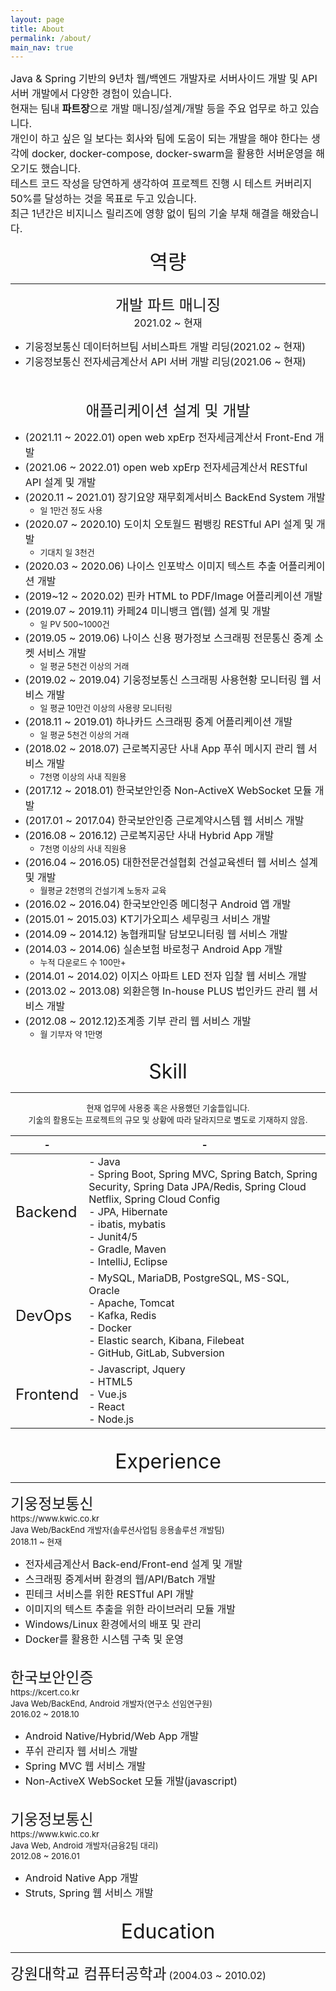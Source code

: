 ```yaml
---
layout: page
title: About
permalink: /about/
main_nav: true
---
```

<div style="text-align: left"><font size="3">Java & Spring 기반의 9년차 웹/백엔드 개발자로 서버사이드 개발 및 API 서버 개발에서 다양한 경험이 있습니다.</font></div>   
<div style="text-align: left"><font size="3">현재는 팀내 <b>파트장</b>으로 개발 매니징/설계/개발 등을 주요 업무로 하고 있습니다.</font></div>      
<div style="text-align: left"><font size="3">개인이 하고 싶은 일 보다는 회사와 팀에 도움이 되는 개발을 해야 한다는 생각에 docker, docker-compose, docker-swarm을 활용한 서버운영을 해오기도 했습니다.</font></div>   
<div style="text-align: left"><font size="3">테스트 코드 작성을 당연하게 생각하여 프로젝트 진행 시 테스트 커버리지 50%를 달성하는 것을 목표로 두고 있습니다.</font></div>      
<div style="text-align: left"><font size="3">최근 1년간은 비지니스 릴리즈에 영향 없이 팀의 기술 부채 해결을 해왔습니다.</font></div>

<br/>

<center><font size="6">역량</font></center>
<hr/>

<center><font size="5">개발 파트 매니징</font></center>
<center><font size="3">2021.02 ~ 현재</font></center>

+ <font size="3">기웅정보통신 데이터허브팀 서비스파트 개발 리딩(2021.02 ~ 현재)</font>
+ <font size="3">기웅정보통신 전자세금계산서 API 서버 개발 리딩(2021.06 ~ 현재)</font>

<br/>
<br/>

<center><font size="5">애플리케이션 설계 및 개발</font></center>

+ <font size="3">(2021.11 ~ 2022.01) open web xpErp 전자세금계산서 Front-End 개발</font>
+ <font size="3">(2021.06 ~ 2022.01) open web xpErp 전자세금계산서 RESTful API 설계 및 개발</font>
+ <font size="3">(2020.11 ~ 2021.01) 장기요양 재무회계서비스 BackEnd System 개발</font>
  + <font size="2">일 1만건 정도 사용</font>
+ <font size="3">(2020.07 ~ 2020.10) 도이치 오토월드 펌뱅킹 RESTful API 설계 및 개발</font>
  + <font size="2">기대치 일 3천건</font>
+ <font size="3">(2020.03 ~ 2020.06) 나이스 인포박스 이미지 텍스트 추출 어플리케이션 개발</font>
+ <font size="3">(2019~12 ~ 2020.02) 핀카 HTML to PDF/Image 어플리케이션 개발</font>
+ <font size="3">(2019.07 ~ 2019.11) 카페24 미니뱅크 앱(웹) 설계 및 개발</font>
  + <font size="2">일 PV 500~1000건</font>
+ <font size="3">(2019.05 ~ 2019.06) 나이스 신용 평가정보 스크래핑 전문통신 중계 소켓 서비스 개발</font>
  + <font size="2">일 평균 5천건 이상의 거래</font>
+ <font size="3">(2019.02 ~ 2019.04) 기웅정보통신 스크래핑 사용현황 모니터링 웹 서비스 개발</font>
  + <font size="2">일 평균 10만건 이상의 사용량 모니터링</font>
+ <font size="3">(2018.11 ~ 2019.01) 하나카드 스크래핑 중계 어플리케이션 개발</font>
  + <font size="2">일 평균 5천건 이상의 거래</font>
+ <font size="3">(2018.02 ~ 2018.07) 근로복지공단 사내 App 푸쉬 메시지 관리 웹 서비스 개발</font>
  + <font size="2">7천명 이상의 사내 직원용</font>
+ <font size="3">(2017.12 ~ 2018.01) 한국보안인증 Non-ActiveX WebSocket 모듈 개발</font>  
+ <font size="3">(2017.01 ~ 2017.04) 한국보안인증 근로계약시스템 웹 서비스 개발</font>
+ <font size="3">(2016.08 ~ 2016.12) 근로복지공단 사내 Hybrid App 개발</font>
  + <font size="2">7천명 이상의 사내 직원용</font>
+ <font size="3">(2016.04 ~ 2016.05) 대한전문건설협회 건설교육센터 웹 서비스 설계 및 개발</font>
  + <font size="2">월평균 2천명의 건설기계 노동자 교육</font>
+ <font size="3">(2016.02 ~ 2016.04) 한국보안인증 메디청구 Android 앱 개발</font>
+ <font size="3">(2015.01 ~ 2015.03) KT기가오피스 세무링크 서비스 개발</font>
+ <font size="3">(2014.09 ~ 2014.12) 농협캐피탈 담보모니터링 웹 서비스 개발</font>
+ <font size="3">(2014.03 ~ 2014.06) 실손보험 바로청구 Android App 개발</font>
  + <font size="2">누적 다운로드 수 100만+</font>
+ <font size="3">(2014.01 ~ 2014.02) 이지스 아파트 LED 전자 입찰 웹 서비스 개발</font>
+ <font size="3">(2013.02 ~ 2013.08) 외환은행 In-house PLUS 법인카드 관리 웹 서비스 개발</font>
+ <font size="3">(2012.08 ~ 2012.12)조계종 기부 관리 웹 서비스 개발</font>
  + <font size="2">월 기부자 약 1만명</font>

<br/>

<center><font size="6">Skill</font></center>
<hr/>

<center><font size="2">현재 업무에 사용중 혹은 사용했던 기술들입니다.</font></center>
<center><font size="2">기술의 활용도는 프로젝트의 규모 및 상황에 따라 달라지므로 별도로 기재하지 않음.</font></center>

|-|-|
|---|---|
|<font size="5">Backend</font>| <font size="3">- Java<br/>- Spring Boot, Spring MVC, Spring Batch, Spring Security, Spring Data JPA/Redis, Spring Cloud Netflix, Spring Cloud Config<br/>- JPA, Hibernate<br/>- ibatis, mybatis<br/>- Junit4/5<br/>- Gradle, Maven<br/>- IntelliJ, Eclipse</font> |
|<font size="5">DevOps</font>| <font size="3">- MySQL, MariaDB, PostgreSQL, MS-SQL, Oracle<br/>- Apache, Tomcat<br/>- Kafka, Redis<br/>- Docker<br/>- Elastic search, Kibana, Filebeat<br/>- GitHub, GitLab, Subversion</font> |
|<font size="5">Frontend</font>| <font size="3">- Javascript, Jquery<br/> - HTML5<br/>- Vue.js<br/>- React<br/>- Node.js</font> |

<br/>

<center><font size="6">Experience</font></center>
<hr/>

<div style="text-align: left"><font size="5">기웅정보통신</font></div>   
<div style="text-align: left"><font size="2">https://www.kwic.co.kr</font></div>   
<div style="text-align: left"><font size="2">Java Web/BackEnd 개발자(솔루션사업팀 응용솔루션 개발팀)</font></div>   
<div style="text-align: left"><font size="2">2018.11 ~ 현재</font></div>   

+ <font size="3">전자세금계산서 Back-end/Front-end 설계 및 개발</font>
+ <font size="3">스크래핑 중계서버 환경의 웹/API/Batch 개발</font>
+ <font size="3">핀테크 서비스를 위한 RESTful API 개발</font>
+ <font size="3">이미지의 텍스트 추출을 위한 라이브러리 모듈 개발</font>
+ <font size="3">Windows/Linux 환경에서의 배포 및 관리</font>
+ <font size="3">Docker를 활용한 시스템 구축 및 운영</font>

<br>

<div style="text-align: left"><font size="5">한국보안인증</font></div>   
<div style="text-align: left"><font size="2">https://kcert.co.kr</font></div>   
<div style="text-align: left"><font size="2">Java Web/BackEnd, Android 개발자(연구소 선임연구원)</font></div>   
<div style="text-align: left"><font size="2">2016.02 ~ 2018.10</font></div>   

+ <font size="3">Android Native/Hybrid/Web App 개발</font>
+ <font size="3">푸쉬 관리자 웹 서비스 개발</font>
+ <font size="3">Spring MVC 웹 서비스 개발</font>
+ <font size="3">Non-ActiveX WebSocket 모듈 개발(javascript)</font>

<br>

<div style="text-align: left"><font size="5">기웅정보통신</font></div>   
<div style="text-align: left"><font size="2">https://www.kwic.co.kr</font></div>   
<div style="text-align: left"><font size="2">Java Web, Android 개발자(금융2팀 대리)</font></div>   
<div style="text-align: left"><font size="2">2012.08 ~ 2016.01</font></div>

+ <font size="3">Android Native App 개발</font>
+ <font size="3">Struts, Spring 웹 서비스 개발</font>

<br/>

<center><font size="6">Education</font></center>
<hr/>

<font size="5">강원대학교 컴퓨터공학과</font> <font size="3">(2004.03 ~ 2010.02)</font>

